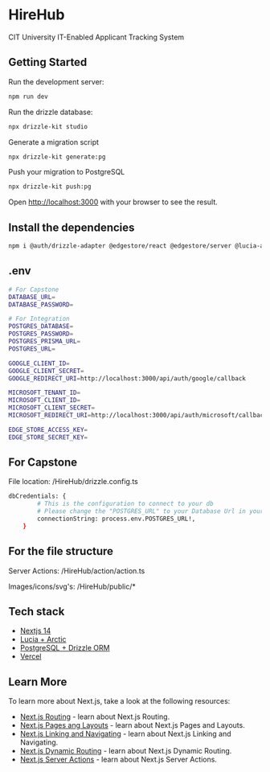 # HireHub

CIT University IT-Enabled Applicant Tracking System

## Getting Started

Run the development server:

```bash
npm run dev
```

Run the drizzle database:

```bash
npx drizzle-kit studio
```

Generate a migration script

```bash
npx drizzle-kit generate:pg
```

Push your migration to PostgreSQL

```bash
npx drizzle-kit push:pg
```

Open [http://localhost:3000](http://localhost:3000) with your browser to see the result.

## Install the dependencies

```bash
npm i @auth/drizzle-adapter @edgestore/react @edgestore/server @lucia-auth/adapter-drizzle @nextui-org/radio @vercel/postgres arctic dotenv drizzle-orm lucia lucide-react pg react-hot-toast zod
```

## .env

```bash
# For Capstone
DATABASE_URL=
DATABASE_PASSWORD=

# For Integration
POSTGRES_DATABASE=
POSTGRES_PASSWORD=
POSTGRES_PRISMA_URL=
POSTGRES_URL=

GOOGLE_CLIENT_ID=
GOOGLE_CLIENT_SECRET=
GOOGLE_REDIRECT_URI=http://localhost:3000/api/auth/google/callback

MICROSOFT_TENANT_ID=
MICROSOFT_CLIENT_ID=
MICROSOFT_CLIENT_SECRET=
MICROSOFT_REDIRECT_URI=http://localhost:3000/api/auth/microsoft/callback

EDGE_STORE_ACCESS_KEY=
EDGE_STORE_SECRET_KEY=
```

## For Capstone

File location: /HireHub/drizzle.config.ts

```bash
dbCredentials: {
        # This is the configuration to connect to your db
        # Please change the "POSTGRES_URL" to your Database Url in your .env file
        connectionString: process.env.POSTGRES_URL!,
    }
```

## For the file structure

Server Actions: /HireHub/action/action.ts

Images/icons/svg's: /HireHub/public/*

## Tech stack

-   [Nextjs 14](https://nextjs.org/docs/)
-   [Lucia + Arctic](https://arctic.js.org/providers/microsoft-entra-id)
-   [PostgreSQL + Drizzle ORM](https://orm.drizzle.team/docs/get-started-postgresql#postgresjs)
-   [Vercel](https://vercel.com/)

## Learn More

To learn more about Next.js, take a look at the following resources:

-   [Next.js Routing](https://nextjs.org/docs/app/building-your-application/routing/defining-routes) - learn about Next.js Routing.
-   [Next.js Pages ang Layouts](https://nextjs.org/docs/app/building-your-application/routing/pages-and-layouts) - learn about Next.js Pages and Layouts.
-   [Next.js Linking and Navigating](https://nextjs.org/docs/app/building-your-application/routing/linking-and-navigating) - learn about Next.js Linking and Navigating.
-   [Next.js Dynamic Routing](https://nextjs.org/docs/app/building-your-application/dynamic-routes) - learn about Next.js Dynamic Routing.
-   [Next.js Server Actions](https://nextjs.org/docs/app/building-your-application/data-fetching/server-actions-and-mutations) - learn about Next.js Server Actions.
